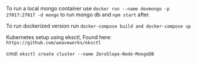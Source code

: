 To run a local mongo container use `docker run --name devmongo -p 27017:27017 -d mongo` to run mongo db and `npm start` after.

To run dockerized version run `docker-compose build and docker-compose up`

Kubernetes setup using eksctl, Found here: `https://github.com/weaveworks/eksctl`

cmd: `eksctl create cluster --name ZeroSlope-Node-MongoDB`
